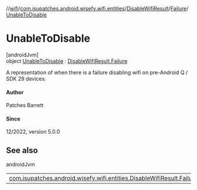 //[wifi](../../../../../index.md)/[com.isupatches.android.wisefy.wifi.entities](../../../index.md)/[DisableWifiResult](../../index.md)/[Failure](../index.md)/[UnableToDisable](index.md)

# UnableToDisable

[androidJvm]\
object [UnableToDisable](index.md) : [DisableWifiResult.Failure](../index.md)

A representation of when there is a failure disabling wifi on pre-Android Q / SDK 29 devices.

#### Author

Patches Barrett

#### Since

12/2022, version 5.0.0

## See also

androidJvm

| | |
|---|---|
| [com.isupatches.android.wisefy.wifi.entities.DisableWifiResult.Failure](../index.md) |  |
